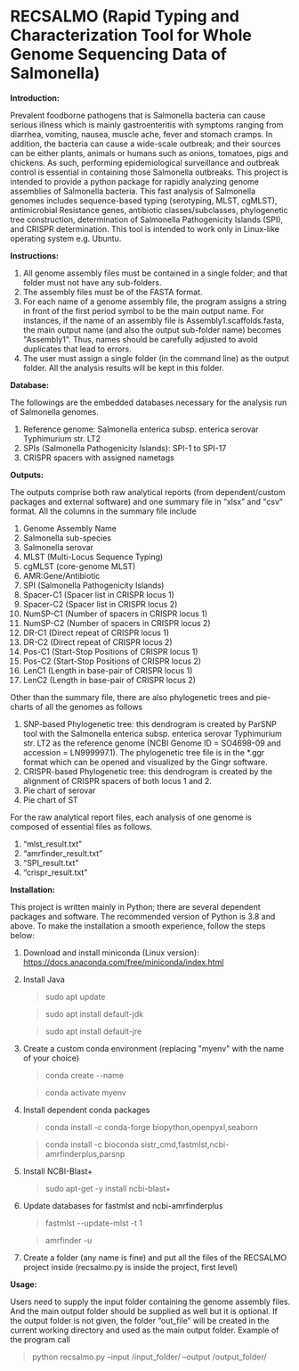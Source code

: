 # RECSALMO (Rapid Typing and Characterization Tool for Whole Genome Sequencing Data of Salmonella)

**Introduction:**

Prevalent foodborne pathogens that is Salmonella bacteria can cause serious illness which is mainly gastroenteritis with symptoms ranging from diarrhea, vomiting, nausea, muscle ache, fever and stomach cramps. In addition, the bacteria can cause a wide-scale outbreak; and their sources can be either plants, animals or humans such as onions, tomatoes, pigs and chickens. As such, performing epidemiological surveillance and outbreak control is essential in containing those Salmonella outbreaks. 
This project is intended to provide a python package for rapidly analyzing genome assemblies of Salmonella bacteria. This fast analysis of Salmonella genomes includes sequence-based typing (serotyping, MLST, cgMLST), antimicrobial Resistance genes, antibiotic classes/subclasses, phylogenetic tree construction, determination of Salmonella Pathogenicity Islands (SPI), and CRISPR determination.
This tool is intended to work only in Linux-like operating system e.g. Ubuntu. 


**Instructions:**

1. All genome assembly files must be contained in a single folder; and that folder must not have any sub-folders.
2. The assembly files must be of the FASTA format.
3. For each name of a genome assembly file, the program assigns a string in front of the first period symbol to be the main output name. For instances, if the name of an assembly file is Assembly1.scaffolds.fasta, the main output name (and also the output sub-folder name) becomes "Assembly1". Thus, names should be carefully adjusted to avoid duplicates that lead to errors.
4. The user must assign a single folder (in the command line) as the output folder. All the analysis results will be kept in this folder.


**Database:**

The followings are the embedded databases necessary for the analysis run of Salmonella genomes.
1.	Reference genome: Salmonella enterica subsp. enterica serovar Typhimurium str. LT2
2.	SPIs (Salmonella Pathogenicity Islands): SPI-1 to SPI-17
3.	CRISPR spacers with assigned nametags


**Outputs:**

The outputs comprise both raw analytical reports (from dependent/custom packages and external software) and one summary file in “xlsx” and "csv" format. All the columns in the summary file include    
1.	Genome Assembly Name
2.	Salmonella sub-species
3.	Salmonella serovar
4.	MLST (Multi-Locus Sequence Typing)
5.	cgMLST (core-genome MLST)
6.	AMR:Gene/Antibiotic
7.	SPI (Salmonella Pathogenicity Islands) 
8.	Spacer-C1 (Spacer list in CRISPR locus 1)
9.	Spacer-C2 (Spacer list in CRISPR locus 2)
10.	NumSP-C1 (Number of spacers in CRISPR locus 1)
11.	NumSP-C2 (Number of spacers in CRISPR locus 2)
12.	DR-C1 (Direct repeat of CRISPR locus 1)
13.	DR-C2 (Direct repeat of CRISPR locus 2)
14.	Pos-C1 (Start-Stop Positions of CRISPR locus 1)
15.	Pos-C2 (Start-Stop Positions of CRISPR locus 2)
16.	LenC1 (Length in base-pair of  CRISPR locus 1)
17.	LenC2 (Length in base-pair of  CRISPR locus 2) 
    
Other than the summary file, there are also phylogenetic trees and pie-charts of all the genomes as follows
1. SNP-based Phylogenetic tree: this dendrogram is created by ParSNP tool with the Salmonella enterica subsp. enterica serovar Typhimurium str. LT2 as the reference genome (NCBI Genome ID = SO4698-09 and accession = LN999997.1). The phylogenetic tree file is in the *.ggr format which can be opened and visualized by the Gingr software.
2. CRISPR-based Phylogenetic tree: this dendrogram is created by the alignment of CRISPR spacers of both locus 1 and 2.
3. Pie chart of serovar
4. Pie chart of ST

For the raw analytical report files, each analysis of one genome is composed of essential files as follows.
1.	“mlst_result.txt”
2.	“amrfinder_result.txt”
3.	“SPI_result.txt”
4.	“crispr_result.txt”


**Installation:**

This project is written mainly in Python; there are several dependent packages and software. The recommended version of Python is 3.8 and above. To make the installation a smooth experience, follow the steps below:
1. Download and install miniconda (Linux version): https://docs.anaconda.com/free/miniconda/index.html
2. Install Java
   >sudo apt update
   
   >sudo apt install default-jdk
   
   >sudo apt install default-jre
3. Create a custom conda environment (replacing "myenv" with the name of your choice)
   >conda create --name <myenv>
   
   >conda activate myenv
4. Install dependent conda packages
   >conda install -c conda-forge biopython,openpyxl,seaborn
   
   >conda install -c bioconda sistr_cmd,fastmlst,ncbi-amrfinderplus,parsnp
6. Install NCBI-Blast+
   >sudo apt-get -y install ncbi-blast+
7. Update databases for fastmlst and ncbi-amrfinderplus
   >fastmlst --update-mlst -t 1
   
   >amrfinder -u
8. Create a folder (any name is fine) and put all the files of the RECSALMO project inside (recsalmo.py is inside the project, first level)


**Usage:**

Users need to supply the input folder containing the genome assembly files. And the main output folder should be supplied as well but it is optional. If the output folder is not given, the folder “out_file” will be created in the current working directory and used as the main output folder.
Example of the program call 
>python recsalmo.py –input /input_folder/ –output /output_folder/  



  
